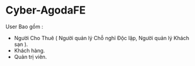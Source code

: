 # Cyber-AgodaFE
User Bao gồm : 
* Người Cho Thuê ( Người quản lý Chỗ nghỉ Độc lập, Người quản lý Khách sạn ).
* Khách hàng.
* Quản trị viên.

